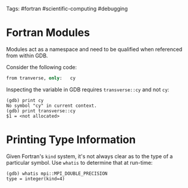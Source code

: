 Tags: #fortran #scientific-computing #debugging

# Fortran Modules
Modules act as a namespace and need to be qualified when referenced from within GDB.

Consider the following code:
```fortran
from tranverse, only:   cy
```

Inspecting the variable in GDB requires `transverse::cy` and not `cy`:
```
(gdb) print cy
No symbol "cy" in current context.
(gdb) print transverse::cy
$1 = <not allocated>
```

# Printing Type Information
Given Fortran's `kind` system, it's not always clear as to the type of a particular symbol. Use `whatis` to determine that at run-time:
```
(gdb) whatis mpi::MPI_DOUBLE_PRECISION
type = integer(kind=4)
```
